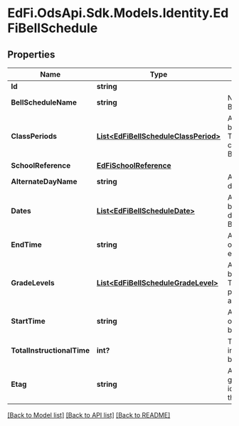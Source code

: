 # EdFi.OdsApi.Sdk.Models.Identity.EdFiBellSchedule
## Properties

Name | Type | Description | Notes
------------ | ------------- | ------------- | -------------
**Id** | **string** |  | [optional] 
**BellScheduleName** | **string** | Name or title of the BellSchedule. | 
**ClassPeriods** | [**List&lt;EdFiBellScheduleClassPeriod&gt;**](EdFiBellScheduleClassPeriod.md) | An unordered collection of bellScheduleClassPeriods. The class periods that compose this BellSchedule. | 
**SchoolReference** | [**EdFiSchoolReference**](EdFiSchoolReference.md) |  | 
**AlternateDayName** | **string** | An alternate name for the day (e.g., Red, Blue). | [optional] 
**Dates** | [**List&lt;EdFiBellScheduleDate&gt;**](EdFiBellScheduleDate.md) | An unordered collection of bellScheduleDates. The dates for which the BellSchedule applies. | [optional] 
**EndTime** | **string** | An indication of the time of day the bell schedule ends. | [optional] 
**GradeLevels** | [**List&lt;EdFiBellScheduleGradeLevel&gt;**](EdFiBellScheduleGradeLevel.md) | An unordered collection of bellScheduleGradeLevels. The grade levels the particular BellSchedule applies to. | [optional] 
**StartTime** | **string** | An indication of the time of day the bell schedule begins. | [optional] 
**TotalInstructionalTime** | **int?** | The total instructional time in minutes per day for the bell schedule. | [optional] 
**Etag** | **string** | A unique system-generated value that identifies the version of the resource. | [optional] 

[[Back to Model list]](../README.md#documentation-for-models) [[Back to API list]](../README.md#documentation-for-api-endpoints) [[Back to README]](../README.md)

